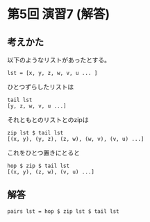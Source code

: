 第5回 演習7 (解答)
==================

考えかた
--------

以下のようなリストがあったとする。

    lst = [x, y, z, w, v, u ... ]

ひとつずらしたリストは

    tail lst
    [y, z, w, v, u ...]

それともとのリストとのzipは

    zip lst $ tail lst
    [(x, y), (y, z), (z, w), (w, v), (v, u) ...]

これをひとつ置きにとると

    hop $ zip $ tail lst
    [(x, y), (z, w), (v, u) ...]

解答
----

    pairs lst = hop $ zip lst $ tail lst
